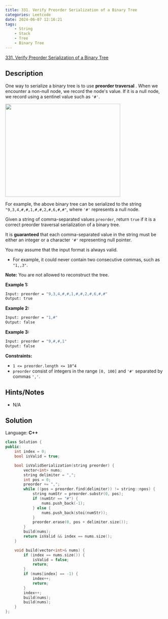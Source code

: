 ```yaml
---
title: 331. Verify Preorder Serialization of a Binary Tree
categories: Leetcode
date: 2024-06-07 12:16:21
tags:
    - String
    - Stack
    - Tree
    - Binary Tree
---
```


[331. Verify Preorder Serialization of a Binary Tree](https://leetcode.com/problems/verify-preorder-serialization-of-a-binary-tree/description/)

## Description

One way to serialize a binary tree is to use **preorder traversal** . When we encounter a non-null node, we record the node's value. If it is a null node, we record using a sentinel value such as `'#'`.

<img alt="" src="https://assets.leetcode.com/uploads/2021/03/12/pre-tree.jpg" style="width: 362px; height: 293px;">

For example, the above binary tree can be serialized to the string `"9,3,4,#,#,1,#,#,2,#,6,#,#"`, where `'#'` represents a null node.

Given a string of comma-separated values `preorder`, return `true` if it is a correct preorder traversal serialization of a binary tree.

It is **guaranteed**  that each comma-separated value in the string must be either an integer or a character `'#'` representing null pointer.

You may assume that the input format is always valid.

- For example, it could never contain two consecutive commas, such as `"1,,3"`.

**Note:** You are not allowed to reconstruct the tree.

**Example 1:**

```bash
Input: preorder = "9,3,4,#,#,1,#,#,2,#,6,#,#"
Output: true
```

**Example 2:**

```bash
Input: preorder = "1,#"
Output: false
```

**Example 3:**

```bash
Input: preorder = "9,#,#,1"
Output: false
```

**Constraints:**

- `1 <= preorder.length <= 10^4`
- `preorder` consist of integers in the range `[0, 100]` and `'#'` separated by commas `','`.

## Hints/Notes

- N/A

## Solution

Language: **C++**

```C++
class Solution {
public:
    int index = 0;
    bool isValid = true;

    bool isValidSerialization(string preorder) {
        vector<int> nums;
        string delimiter = ",";
        int pos = 0;
        preorder += ",";
        while ((pos = preorder.find(delimiter)) != string::npos) {
            string numStr = preorder.substr(0, pos);
            if (numStr == "#") {
                nums.push_back(-1);
            } else {
                nums.push_back(stoi(numStr));
            }
            preorder.erase(0, pos + delimiter.size());
        }
        build(nums);
        return isValid && index == nums.size();
    }

    void build(vector<int>& nums) {
        if (index == nums.size()) {
            isValid = false;
            return;
        }
        if (nums[index] == -1) {
            index++;
            return;
        }
        index++;
        build(nums);
        build(nums);
    }
};
```
